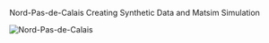 Nord-Pas-de-Calais Creating Synthetic Data and Matsim Simulation

![Nord-Pas-de-Calais](https://www.google.com/url?sa=i&url=https%3A%2F%2Ffrance3-regions.francetvinfo.fr%2Fhauts-de-france%2F2014%2F06%2F03%2Freforme-territoriale-finalement-le-nord-pas-de-calais-va-rester-seul-489949.html&psig=AOvVaw1MRKnrzwsBHu_mU1j0o9pf&ust=1714041526226000&source=images&cd=vfe&opi=89978449&ved=0CBIQjRxqFwoTCLCWtbTU2oUDFQAAAAAdAAAAABAT)
